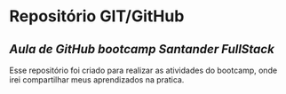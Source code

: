 
# Repositório GIT/GitHub
## _Aula de GitHub bootcamp Santander FullStack_


Esse repositório foi criado para realizar as atividades do bootcamp,
onde irei compartilhar meus aprendizados na pratica.
